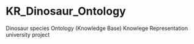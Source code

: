 # KR_Dinosaur_Ontology
 Dinosaur species Ontology (Knowledge Base) Knowlege Representation university project 
